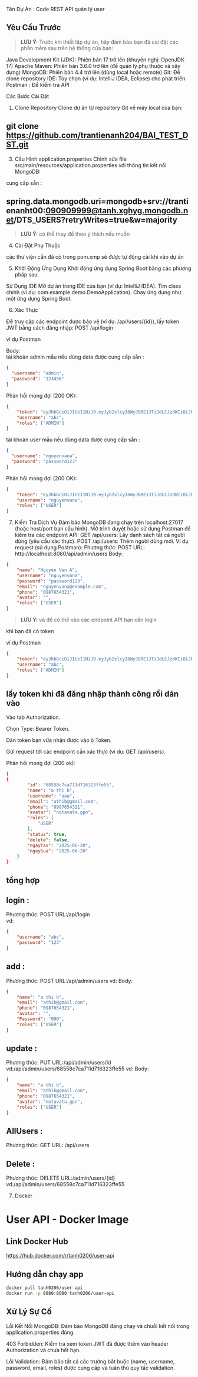 Tên Dự Án : Code REST API quản lý user

## **Yêu Cầu Trước**
> **LƯU Ý:** Trước khi thiết lập dự án, hãy đảm bảo bạn đã cài đặt các phần mềm sau trên hệ thống của bạn:

Java Development Kit (JDK): Phiên bản 17 trở lên (khuyến nghị: OpenJDK 17)
Apache Maven: Phiên bản 3.6.0 trở lên (để quản lý phụ thuộc và xây dựng)
MongoDB: Phiên bản 4.4 trở lên (dùng local hoặc remote)
Git: Để clone repository
IDE: Tùy chọn (ví dụ: IntelliJ IDEA, Eclipse) cho phát triển
Postman : Để kiểm tra API 


Các Bước Cài Đặt
1. Clone Repository
Clone dự án từ repository Git về máy local của bạn:

##    git clone https://github.com/trantienanh204/BAI_TEST_DST.git

3. Cấu Hình application.properties
Chỉnh sửa file src/main/resources/application.properties với thông tin kết nối MongoDB:

cung cấp sẵn :  

##       spring.data.mongodb.uri=mongodb+srv://trantienanht00:090909999@tanh.xghyg.mongodb.net/DTS_USERS?retryWrites=true&w=majority

> **LƯU Ý:**       có thể thay đế theo ý thích nếu muốn 

4. Cài Đặt Phụ Thuộc

các thư viện cần đã có trong pom.xmp sẽ được tự động cài khi vào dự án

5. Khởi Động Ứng Dụng
Khởi động ứng dụng Spring Boot bằng các phương pháp sau:

Sử Dụng IDE
Mở dự án trong IDE của bạn (ví dụ: IntelliJ IDEA).
Tìm class chính (ví dụ: com.example.demo.DemoApplication).
Chạy ứng dụng như một ứng dụng Spring Boot.

6. Xác Thực

Để truy cập các endpoint được bảo vệ (ví dụ: /api/users/{id}), lấy token JWT bằng cách đăng nhập:
POST /api/login

ví dụ Postman

Body:  
tài khoản admin mẫu nếu dùng data được cung cấp sẵn :


```json
{
  "username": "admin",
  "password": "123456"
}
```
Phản hồi mong đợi (200 OK):
```json
{
    "token": "eyJhbGciOiJIUzI1NiJ9.eyJyb2xlcyI6WyJBRE1JTiJdLCJzdWIiOiJhYmMiLCJpYXQiOjE3NTA0MjYwMTcsImV4cCI6MTc1MDUxMjQxN30...",
    "username": "abc",
    "roles": ["ADMIN"]
}
```
tài khoản user mẫu nếu dùng data được cung cấp sẵn :


```json
{
  "username": "nguyenvana",
  "password": "password123"
}
```
Phản hồi mong đợi (200 OK):
```json
{
    "token": "eyJhbGciOiJIUzI1NiJ9.eyJyb2xlcyI6WyJBRE1JTiJdLCJzdWIiOiJhYmMiLCJpYXQiOjE3NTA0MjYwMTcsImV4cCI6MTc1MDUxMjQxN30...",
    "username": "nguyenvana",
    "roles": ["USER"]
}
```

7. Kiểm Tra Dịch Vụ
Đảm bảo MongoDB đang chạy trên localhost:27017 (hoặc host/port bạn cấu hình).
Mở trình duyệt hoặc sử dụng Postman để kiểm tra các endpoint API:
GET /api/users: Lấy danh sách tất cả người dùng (yêu cầu xác thực). 
POST /api/users: Thêm người dùng mới. 
Ví dụ request (sử dụng Postman):
Phương thức: POST
URL: http://localhost:8080/api/admin/users
Body:
```json
{
    "name": "Nguyen Van A",
    "username": "nguyenvana",
    "password": "password123",
    "email": "nguyenvana@example.com",
    "phone": "0987654321",
    "avatar": "",
    "roles": ["USER"]
}
```
> **LƯU Ý:** và để có thể vào các endpoint API bạn cần login 

khi bạn đã có token 

ví dụ Postman
```json
{
    "token": "eyJhbGciOiJIUzI1NiJ9.eyJyb2xlcyI6WyJBRE1JTiJdLCJzdWIiOiJhYmMiLCJpYXQiOjE3NTA0MjYwMTcsImV4cCI6MTc1MDUxMjQxN30...",
    "username": "abc",
    "roles": ["ADMIN"]
}
```
## lấy token khi đã đăng nhập thành công rồi dán vào 

Vào tab Authorization.

Chọn Type: Bearer Token.

Dán token bạn vừa nhận được vào ô Token.

Gửi request tới các endpoint cần xác thực (ví dụ: GET /api/users).

Phản hồi mong đợi (200 ok):
```json
{
{
        "id": "68558c7ca711d716323ffe55",
        "name": "a thị b",
        "username": "aaa",
        "email": "athib@gmail.com",
        "phone": "0987654321",
        "avatar": "notavata.gpn",
        "roles": [
            "USER"
        ],
        "status": true,
        "delete": false,
        "ngayTao": "2025-06-20",
        "ngaySua": "2025-06-20"
    }
}
```
## tổng hợp 

## login :
Phương thức: POST
URL:/api/login  
vd:
```json
{
    "username": "abc",
    "password": "123"
}
```

## add :
Phương thức: POST
URL:/api/admin/users
vd:
Body:
```json
{
    "name": "a thị b",
    "email": "athib@gmail.com",
    "phone": "0987654321",
    "avatar": "",
    "Password": "000",
    "roles": ["USER"]
}
```

## update :
Phương thức: PUT
URL:/api/admin/users/id  
vd:/api/admin/users/68558c7ca711d716323ffe55
vd:
Body:
```json
{
    "name": "a thị b",
    "email": "athib@gmail.com",
    "phone": "0987654321",
    "avatar": "notavata.gpn",
    "roles": ["USER"]
}
```

## AllUsers :
Phương thức: GET
URL: /api/users

## Delete :
Phương thức: DELETE
URL:/admin/users/{id}
vd:/api/admin/users/68558c7ca711d716323ffe55



7. Docker
   
# User API - Docker Image

## Link Docker Hub
https://hub.docker.com/r/tanh0206/user-api

## Hướng dẫn chạy app

```bash
docker pull tanh0206/user-api
docker run -p 8080:8080 tanh0206/user-api
```


## Xử Lý Sự Cố

Lỗi Kết Nối MongoDB: Đảm bảo MongoDB đang chạy và chuỗi kết nối trong application.properties đúng.

403 Forbidden: Kiểm tra xem token JWT đã được thêm vào header Authorization và chưa hết hạn.

Lỗi Validation: Đảm bảo tất cả các trường bắt buộc (name, username, password, email, roles) được cung cấp và tuân thủ quy tắc validation.

